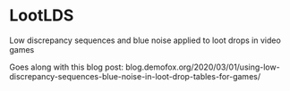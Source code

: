 # LootLDS
Low discrepancy sequences and blue noise applied to loot drops in video games

Goes along with this blog post:
blog.demofox.org/2020/03/01/using-low-discrepancy-sequences-blue-noise-in-loot-drop-tables-for-games/
